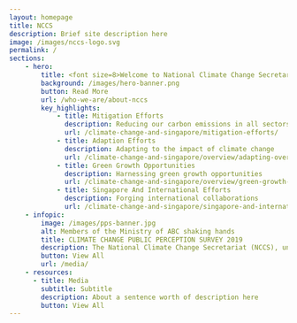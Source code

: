 ```yaml
---
layout: homepage
title: NCCS
description: Brief site description here
image: /images/nccs-logo.svg
permalink: /
sections:
    - hero:
        title: <font size=8>Welcome to National Climate Change Secretariat</font>
        background: /images/hero-banner.png
        button: Read More
        url: /who-we-are/about-nccs
        key_highlights:
            - title: Mitigation Efforts
              description: Reducing our carbon emissions in all sectors
              url: /climate-change-and-singapore/mitigation-efforts/
            - title: Adaption Efforts
              description: Adapting to the impact of climate change
              url: /climate-change-and-singapore/overview/adapting-overview/
            - title: Green Growth Opportunities
              description: Harnessing green growth opportunities
              url: /climate-change-and-singapore/overview/green-growth-opportunities/
            - title: Singapore And International Efforts
              description: Forging international collaborations
              url: /climate-change-and-singapore/singapore-and-international-efforts/
    - infopic:
        image: /images/pps-banner.jpg
        alt: Members of the Ministry of ABC shaking hands
        title: CLIMATE CHANGE PUBLIC PERCEPTION SURVEY 2019
        description: The National Climate Change Secretariat (NCCS), under the Strategy Group, Prime Minister’s Office, conducted a survey from May to July 2019 to gauge public perception and views on climate change.
        button: View All
        url: /media/
    - resources:
      - title: Media
        subtitle: Subtitle
        description: About a sentence worth of description here
        button: View All
---
```

